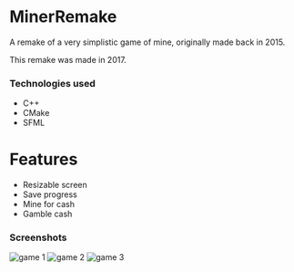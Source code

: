 # MinerRemake

A remake of a very simplistic game of mine, originally made back in 2015.

This remake was made in 2017.

### Technologies used
* C++
* CMake
* SFML

# Features
* Resizable screen
* Save progress
* Mine for cash
* Gamble cash

### Screenshots
![game 1](https://www.dropbox.com/s/mgppoig4ae8m066/Screenshot%202021-04-28%2012.22.06.png?raw=1)
![game 2](https://www.dropbox.com/s/5lgp70gzrxyrei8/Screenshot%202021-04-28%2012.22.13.png?raw=1)
![game 3](https://www.dropbox.com/s/rh7jvnpk6ho5aon/Screenshot%202021-04-28%2012.22.34.png?raw=1)
